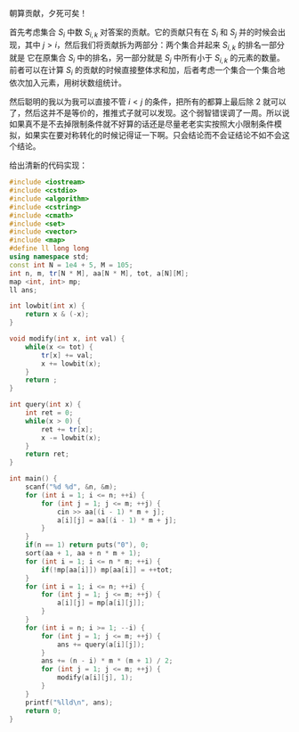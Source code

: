 朝算贡献，夕死可矣！

首先考虑集合 $S_i$ 中数 $S_{i, k}$ 对答案的贡献。它的贡献只有在 $S_i$ 和 $S_j$ 并的时候会出现，其中 $j > i$，然后我们将贡献拆为两部分：两个集合并起来 $S_{i, k}$ 的排名一部分就是 它在原集合 $S_i$ 中的排名，另一部分就是 $S_j$ 中所有小于 $S_{i, k}$ 的元素的数量。前者可以在计算 $S_i$ 的贡献的时候直接整体求和加，后者考虑一个集合一个集合地依次加入元素，用树状数组统计。

然后聪明的我以为我可以直接不管 $i < j$ 的条件，把所有的都算上最后除 $2$ 就可以了，然后这并不是等价的，推推式子就可以发现。这个弱智错误调了一周。所以说如果真不是不去掉限制条件就不好算的话还是尽量老老实实按照大小限制条件模拟，如果实在要对称转化的时候记得证一下啊。只会结论而不会证结论不如不会这个结论。

给出清新的代码实现：

```cpp
#include <iostream>
#include <cstdio>
#include <algorithm>
#include <cstring>
#include <cmath>
#include <set>
#include <vector>
#include <map>
#define ll long long
using namespace std;
const int N = 1e4 + 5, M = 105;
int n, m, tr[N * M], aa[N * M], tot, a[N][M];
map <int, int> mp;
ll ans;

int lowbit(int x) {
    return x & (-x);
}

void modify(int x, int val) {
    while(x <= tot) {
        tr[x] += val;
        x += lowbit(x);
    }
    return ;
}

int query(int x) {
    int ret = 0;
    while(x > 0) {
        ret += tr[x];
        x -= lowbit(x);
    }
    return ret;
}

int main() {
    scanf("%d %d", &n, &m);
    for (int i = 1; i <= n; ++i) {
        for (int j = 1; j <= m; ++j) {
            cin >> aa[(i - 1) * m + j];
            a[i][j] = aa[(i - 1) * m + j];
        }
    }
    if(n == 1) return puts("0"), 0;
    sort(aa + 1, aa + n * m + 1);
    for (int i = 1; i <= n * m; ++i) {
        if(!mp[aa[i]]) mp[aa[i]] = ++tot;
    }
    for (int i = 1; i <= n; ++i) {
        for (int j = 1; j <= m; ++j) {
            a[i][j] = mp[a[i][j]];
        }
    }
    for (int i = n; i >= 1; --i) {
        for (int j = 1; j <= m; ++j) {
            ans += query(a[i][j]);
        }
        ans += (n - i) * m * (m + 1) / 2;
        for (int j = 1; j <= m; ++j) {
            modify(a[i][j], 1);
        }
    }
    printf("%lld\n", ans);
    return 0;
}
```